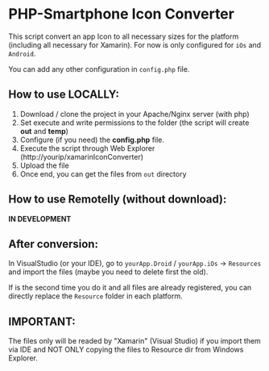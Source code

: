 # PHP-Smartphone Icon Converter
This script convert an app Icon to all necessary sizes for the platform (including all necessary for Xamarin).
For now is only configured for ```iOs``` and ```Android```.

You can add any other configuration in ```config.php``` file.

## How to use LOCALLY:
1. Download / clone the project in your Apache/Nginx server (with php)
2. Set execute and write permissions to the folder (the script will create **out** and **temp**)
3. Configure (if you need) the **config.php** file.
4. Execute the script through Web Explorer (http://yourip/xamarinIconConverter)
5. Upload the file
6. Once end, you can get the files from ```out``` directory

## How to use Remotelly (without download):
**IN DEVELOPMENT**

## After conversion:
In VisualStudio (or your IDE), go to ```yourApp.Droid``` / ```yourApp.iOs``` -> ```Resources``` and import the files (maybe you need to delete first the old).

If is the second time you do it and all files are already registered, you can directly replace the ```Resource``` folder in each platform.

## IMPORTANT:
The files only will be readed by "Xamarin" (Visual Studio) if you import them via IDE and NOT ONLY copying the files to Resource dir from Windows Explorer.
